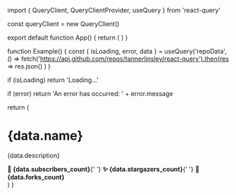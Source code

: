 import { QueryClient, QueryClientProvider, useQuery } from 'react-query'

const queryClient = new QueryClient()

export default function App() {
return (
<QueryClientProvider client={queryClient}>
<Example />
</QueryClientProvider>
)
}

function Example() {
const { isLoading, error, data } = useQuery('repoData', () =>
fetch('https://api.github.com/repos/tannerlinsley/react-query').then(res =>
res.json()
)
)

if (isLoading) return 'Loading...'

if (error) return 'An error has occurred: ' + error.message

return (
<div>
<h1>{data.name}</h1>
<p>{data.description}</p>
<strong>👀 {data.subscribers_count}</strong>{' '}
<strong>✨ {data.stargazers_count}</strong>{' '}
<strong>🍴 {data.forks_count}</strong>
</div>
)
}
